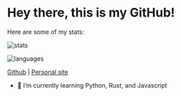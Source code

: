 # Hey there, this is my GitHub!

Here are some of my stats:  
  
![stats](https://github-readme-stats.vercel.app/api?username=ceilingfans&theme=darcula&count_private=true)  
  
![languages](https://github-readme-stats.vercel.app/api/top-langs/?username=ceilingfans&layout=compact&theme=darcula)

[Github](https://github.com/ceilingfans "lol youre already here") | [Personal site](https://awned.tech/ "🚧 Under construction 🚧")

- 🌱 I’m currently learning Python, Rust, and Javascript
